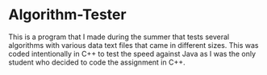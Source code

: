 # Algorithm-Tester
This is a program that I made during the summer that tests several algorithms with various data text files that came in different sizes. This was coded intentionally in C++ to test the speed against Java as I was the only student who decided to code the assignment in C++. 
